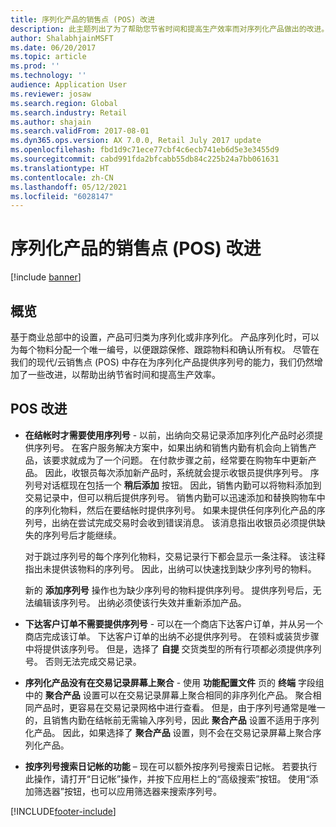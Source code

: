 ```yaml
---
title: 序列化产品的销售点 (POS) 改进
description: 此主题列出了为了帮助您节省时间和提高生产效率而对序列化产品做出的改进。
author: ShalabhjainMSFT
ms.date: 06/20/2017
ms.topic: article
ms.prod: ''
ms.technology: ''
audience: Application User
ms.reviewer: josaw
ms.search.region: Global
ms.search.industry: Retail
ms.author: shajain
ms.search.validFrom: 2017-08-01
ms.dyn365.ops.version: AX 7.0.0, Retail July 2017 update
ms.openlocfilehash: fbd1d9c71ece77cbf4c6ecb741eb6d5e3e3455d9
ms.sourcegitcommit: cabd991fda2bfcabb55db84c225b24a7bb061631
ms.translationtype: HT
ms.contentlocale: zh-CN
ms.lasthandoff: 05/12/2021
ms.locfileid: "6028147"
---
```

# <a name="point-of-sale-pos-improvements-for-serialized-products"></a>序列化产品的销售点 (POS) 改进

[!include [banner](includes/banner.md)]

## <a name="overview"></a>概览

基于商业总部中的设置，产品可归类为序列化或非序列化。 产品序列化时，可以为每个物料分配一个唯一编号，以便跟踪保修、跟踪物料和确认所有权。 尽管在我们的现代/云销售点 (POS) 中存在为序列化产品提供序列号的能力，我们仍然增加了一些改进，以帮助出纳节省时间和提高生产效率。

## <a name="pos-improvements"></a>POS 改进

- **在结帐时才需要使用序列号** - 以前，出纳向交易记录添加序列化产品时必须提供序列号。 在客户服务解决方案中，如果出纳和销售内勤有机会向上销售产品，该要求就成为了一个问题。 在付款步骤之前，经常要在购物车中更新产品。 因此，收银员每次添加新产品时，系统就会提示收银员提供序列号。 序列号对话框现在包括一个 **稍后添加** 按钮。 因此，销售内勤可以将物料添加到交易记录中，但可以稍后提供序列号。 销售内勤可以迅速添加和替换购物车中的序列化物料，然后在要结帐时提供序列号。 如果未提供任何序列化产品的序列号，出纳在尝试完成交易时会收到错误消息。 该消息指出收银员必须提供缺失的序列号后才能继续。

    对于跳过序列号的每个序列化物料，交易记录行下都会显示一条注释。 该注释指出未提供该物料的序列号。 因此，出纳可以快速找到缺少序列号的物料。

    新的 **添加序列号** 操作也为缺少序列号的物料提供序列号。 提供序列号后，无法编辑该序列号。 出纳必须使该行失效并重新添加产品。
    
- **下达客户订单不需要提供序列号** - 可以在一个商店下达客户订单，并从另一个商店完成该订单。 下达客户订单的出纳不必提供序列号。 在领料或装货步骤中将提供该序列号。 但是，选择了 **自提** 交货类型的所有行项都必须提供序列号。 否则无法完成交易记录。
- **序列化产品没有在交易记录屏幕上聚合** - 使用 **功能配置文件** 页的 **终端** 字段组中的 **聚合产品** 设置可以在交易记录屏幕上聚合相同的非序列化产品。 聚合相同产品时，更容易在交易记录网格中进行查看。 但是，由于序列号通常是唯一的，且销售内勤在结帐前无需输入序列号，因此 **聚合产品** 设置不适用于序列化产品。 因此，如果选择了 **聚合产品** 设置，则不会在交易记录屏幕上聚合序列化产品。
- **按序列号搜索日记帐的功能** – 现在可以额外按序列号搜索日记帐。 若要执行此操作，请打开“日记帐”操作，并按下应用栏上的“高级搜索”按钮。 使用“添加筛选器”按钮，也可以应用筛选器来搜索序列号。


[!INCLUDE[footer-include](../includes/footer-banner.md)]